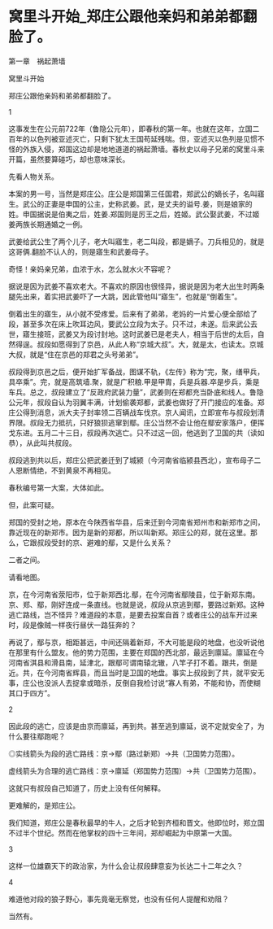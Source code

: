# 窝里斗开始_郑庄公跟他亲妈和弟弟都翻脸了。

第一章　祸起萧墙

窝里斗开始

郑庄公跟他亲妈和弟弟都翻脸了。

1

这事发生在公元前722年（鲁隐公元年），即春秋的第一年。也就在这年，立国二百年的以色列被亚述灭亡，只剩下犹太王国苟延残喘。但，亚述灭以色列是见惯不怪的外族入侵，郑国这边却是地地道道的祸起萧墙。春秋史以母子兄弟的窝里斗来开篇，虽然要算碰巧，却也意味深长。

先看人物关系。

本案的男一号，当然是郑庄公。庄公是郑国第三任国君，郑武公的嫡长子，名叫寤生。武公的正妻是申国的公主，史称武姜。武，是丈夫的谥号.姜，则是娘家的姓。申国据说是伯夷之后，姓姜.郑国则是厉王之后，姓姬。武公娶武姜，不过姬姜两族长期通婚之一例。

武姜给武公生了两个儿子，老大叫寤生，老二叫段，都是嫡子。刀兵相见的，就是这哥俩.翻脸不认人的，则是寤生和武姜母子。

奇怪！亲妈亲兄弟，血浓于水，怎么就水火不容呢？

据说是因为武姜不喜欢老大。不喜欢的原因也很怪异，据说是因为老大出生时两条腿先出来，着实把武姜吓了一大跳，因此管他叫“寤生”，也就是“倒着生”。

倒着出生的寤生，从小就不受疼爱。后来有了弟弟，老妈的一片爱心便全部给了段，甚至多次在床上吹耳边风，要武公立段为太子。只不过，未遂。后来武公去世，寤生接班，武姜又为段讨封地。这时武姜已是老夫人，相当于后世的太后，自然得逞。叔段如愿得到了京邑，从此人称“京城大叔”。大，就是太，也读太。京城大叔，就是“住在京邑的郑君之头号弟弟”。

叔段得到京邑之后，便开始扩军备战，图谋不轨，《左传》称为“完，聚，缮甲兵，具卒乘”。完，就是高筑墙.聚，就是广积粮.甲是甲胄，兵是兵器.卒是步兵，乘是车兵。总之，叔段建立了“反政府武装力量”，武姜则在郑都充当卧底和线人。鲁隐公元年，叔段自认为羽翼丰满，计划偷袭郑都，武姜也做好了开门接应的准备。郑庄公得到消息，派大夫子封率领二百辆战车伐京。京人闻讯，立即宣布与叔段划清界限。叔段无力抵抗，只好狼狈逃窜到鄢。庄公当然不会让他在鄢安家落户，便挥戈东进。五月二十三日，叔段再次逃亡。只不过这一回，他逃到了卫国的共（读如恭），从此叫共叔段。

叔段逃到共以后，郑庄公把武姜迁到了城颍（今河南省临颍县西北），宣布母子二人恩断情绝，不到黄泉不再相见。

春秋编号第一大案，大体如此。

但，此案可疑。

郑国的受封之地，原本在今陕西省华县，后来迁到今河南省郑州市和新郑市之间，靠近现在的新郑市。因为是新的郑都，所以叫新郑。郑庄公的郑，就在这里。那么，它跟叔段受封的京、避难的鄢，又是什么关系？

二者之间。

请看地图。

京，在今河南省荥阳市，位于新郑西北.鄢，在今河南省鄢陵县，位于新郑东南。京、郑、鄢，刚好连成一条直线。也就是说，叔段从京逃到鄢，要路过新郑。这种逃亡路线，岂不怪异？难道段的本意，是要去投案自首？或者庄公的战车开过来时，段是像贼一样夜行昼伏一路狂奔的？

再说了，鄢与京，相距甚远，中间还隔着新郑，不大可能是段的地盘，也没听说他在那里有什么盟友。他的势力范围，主要在郑国的西北部，最远到廪延。廪延在今河南省淇县和滑县南，延津北，跟鄢可谓南辕北辙，八竿子打不着。跟共，倒是近。共，在今河南省辉县，而且当时是卫国的地盘。事实上叔段到了共，就平安无事，庄公也没派人去捉拿或暗杀，反倒自我检讨说“寡人有弟，不能和协，而使糊其口于四方”。

2

因此段的逃亡，应该是由京而廪延，再到共。甚至逃到廪延，说不定就安全了，为什么要往鄢跑呢？

◎实线箭头为段的逃亡路线：京→鄢（路过新郑）→共（卫国势力范围）。

虚线箭头为合理的逃亡路线：京→廪延（郑国势力范围）→共（卫国势力范围）。

这就只有叔段自己知道了，历史上没有任何解释。

更难解的，是郑庄公。

我们知道，郑庄公是春秋最早的牛人，之后才轮到齐桓和晋文。他即位时，郑立国不过半个世纪。然而在他掌权的四十三年间，郑却崛起为中原第一大国。

3

这样一位雄霸天下的政治家，为什么会让叔段肆意妄为长达二十二年之久？

4

难道他对段的狼子野心，事先竟毫无察觉，也没有任何人提醒和劝阻？

当然有。